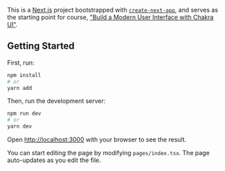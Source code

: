 This is a [Next.js](https://nextjs.org/) project bootstrapped with [`create-next-app`](https://github.com/vercel/next.js/tree/canary/packages/create-next-app), and serves as the starting point for course, ["Build a Modern User Interface with Chakra UI"](https://egghead.io/courses/build-a-modern-user-interface-with-chakra-ui-fac68106).

## Getting Started

First, run:

```bash
npm install
# or
yarn add
```

Then, run the development server:

```bash
npm run dev
# or
yarn dev
```

Open [http://localhost:3000](http://localhost:3000) with your browser to see the result.

You can start editing the page by modifying `pages/index.tsx`. The page auto-updates as you edit the file.